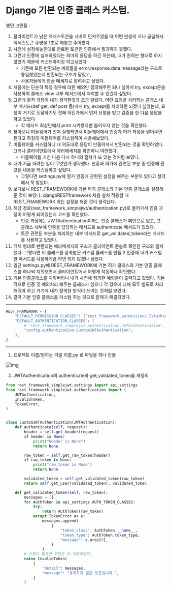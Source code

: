 # Django 기본 인증 클래스 커스텀.

했던 고민들 :

 

1. 클라이언트가 낡은 액세스토큰을 서버로 던져주었을 때 어떤 반응이 오나 궁금해서 액세스토큰 수명을 1초로 해놓고 주어봤다.
2. 사전에 설정해놓은대로 만료된 토큰은 인증에서 통과하지 못했다.
3. 그런데 인증에 실패하였다는 의미의 응답을 하긴 하는데, 내가 원하는 형태로 하지 않았기 때문에 커스터마이징 하고싶었다
   - 기존에 모든 반환되는 예외들을 error.response.data.message라는 구조로 통일했었는데 반환되는 구조가 달랐고,
   - 사용자들에게 한글 메세지로 알려주고 싶었다.
4. 처음에는 단순히 특정 경우에 대한 예외만 정의해주면 되나 싶어서 try, except문을 사용하여 클래스 view 내부 메서드에서 처리할 수 있겠다 싶었다.
5. 그런데 동작 과정이 내가 생각한것과 조금 달랐다. 어떤 요청을 처리하는 클래스 내부 메서드(def get, def post 등)에서 try, except를 처리하면 되겠다 싶었는데, 요청이 거기로 도달하기도 전에 어딘가에서 먼저 요청을 받고 검증을 한 다음 응답을 하고 있었다
   - 각 메서드 최상단에서 print 시켜봤지만 들어오지 않는 것을 확인했다.
6.  찾아보니 미들웨어가 먼저 실행되면서 미들웨어에서 인증과 허가 과정을 넣어주면 된다고 하길래 미들웨어를 커스텀하여 사용해보았다.
7. 미들웨어를 커스텀하니 내 의도대로 응답이 만들어져서 반환되는 것을 확인하였다. 그러나 클라이언트에서 에러메세지를 확인하니 여전했다.
   - 미들웨어를 거친 다음 다시 하나의 절차가 또 있는 것처럼 보였다.
8. 내가 지금 하려는 일이 무엇인가 생각했다. 인증과 허가에 관련된 부분 중 인증에 관련된 내용을 커스텀하고 싶었다.
   - 그렇다면 settings.py에 뭔가 인증에 관련된 설정을 해주는 부분이 있다고 생각해서 쭉 찾았다.
9. 보다보니 REST_FRAMEWORK에 기본 허가 클래스와 기본 인증 클래스를 설정해준 것이 보였다. djangoRESTframework 처음 설치 적용할 때 REST_FRAMEWORK 라는 설정을 해준 것이 생각났다.
10. 해당 경로(rest_framework_simplejwt/authentication.py)로 들어가서 인증 과정이 어떻게 되어있는지 코드를 확인했다.
    - 인증 과정에는 JWTAuthentication이라는 인증 클래스가 메인으로 있고, 그 클래스 내부에 인증을 담당하는 메서드로 authenticate 메서드가 있었다.
    - 토큰 관련된 부분을 처리하는 내부 메서드로 get_validated_token라는 메서드를 사용하고 있었다.
11. 객체 형태로 반환되는 에러메세지의 구조가 클라이언트 콘솔로 확인한 구조와 일치했다. 그렇다면 이 클래스를 상속받은 커스텀 클래스를 만들고 인증때 내가 커스텀한 메서드를 사용하게끔 하면 되지 않겠나 싶었다.
12. 일단 settings.py에 REST_FRAMEWORK에 기본 허가 클래스와 기본 인증 클래스를 하나씩 지워보면서 클라이언트에서 어떻게 작동하나 확인했다.
13. 기본 인증클래스를 지워버리니 내가 사전에 정의한 예외들이 출력되고 있었다. 기본적으로 인증 및 예외처리 해주는 클래스가 없으니 각 경우에 대해 모두 별도로 처리해줘야 하고 거기에 내가 정의한 방식이 쓰이는 것처럼 보였다.
14. 결국 기본 인증 클래스를 커스텀 하는 것으로 문제가 해결되었다.

---

```python
REST_FRAMEWORK = {
	"DEFAULT_PERMISSION_CLASSES": ("rest_framework.permissions.IsAuthenticated",),
	"DEFAULT_AUTHENTICATION_CLASSES": (
		# "rest_framework_simplejwt.authentication.JWTAuthentication",
		"config.authentication.CustomJWTAuthentication",
	),
}
```

------

1. 프로젝트 이름/원하는 파일 이름.py 로 파일을 하나 만듦



![img](https://blog.kakaocdn.net/dn/dcH6Fz/btsjwrRJU7v/T0JL4RRR8tj2Y1gttE0OY1/img.jpg)



2. JWTAuthentication의 authenticate와 get_validated_token을 재정의

```python
from rest_framework_simplejwt.settings import api_settings
from rest_framework_simplejwt.authentication import (
    JWTAuthentication,
    InvalidToken,
    TokenError,
)


class CustomJWTAuthentication(JWTAuthentication):
    def authenticate(self, request):
        header = self.get_header(request)
        if header is None:
            print("header is None")
            return None

        raw_token = self.get_raw_token(header)
        if raw_token is None:
            print("raw_token is None")
            return None

        validated_token = self.get_validated_token(raw_token)
        return self.get_user(validated_token), validated_token

    def get_validated_token(self, raw_token):
        messages = []
        for AuthToken in api_settings.AUTH_TOKEN_CLASSES:
            try:
                return AuthToken(raw_token)
            except TokenError as e:
                messages.append(
                    {
                        "token_class": AuthToken.__name__,
                        "token_type": AuthToken.token_type,
                        "message": e.args[0],
                    }
                )
        # 수정이 필요한 부분은 이 부분이었다.
        raise InvalidToken(
            {
                "detail": messages,
                "message": "유효하지 않은 토큰입니다.",
            }
        )
```